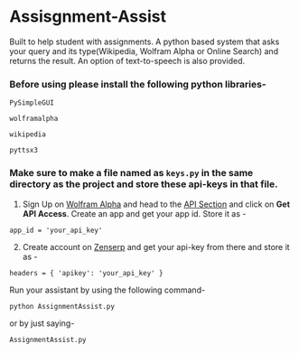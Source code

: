 # Assisgnment-Assist
Built to help student with assignments. A python based system that asks your query and its type(Wikipedia, Wolfram Alpha or Online Search) and returns the result. An option of text-to-speech is also provided. 
### Before using please install the following python libraries-
```PySimpleGUI```

```wolframalpha```

```wikipedia```

```pyttsx3```


### Make sure to make a file named as ```keys.py``` in the same directory as the project and store these api-keys in that file.

1. Sign Up on [Wolfram Alpha](https://www.wolframalpha.com/) and head to the [API Section](https://products.wolframalpha.com/api/) and click on **Get API Access**. Create an app and get your app id. Store it as -

```app_id = 'your_api_key'```

2. Create account on [Zenserp](https://zenserp.com/) and get your api-key from there and store it as -

```headers = { 'apikey': 'your_api_key' }```

Run your assistant by using the following command-

```python AssignmentAssist.py```

or by just saying-

```AssignmentAssist.py```
